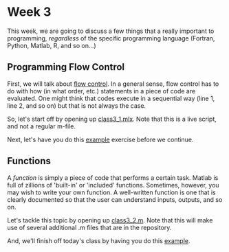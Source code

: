 # Week 3
This week, we are going to discuss a few things that a really important to programming, *regardless* of the specific programming language (Fortran, Python, Matlab, R, and so on...)

## Programming Flow Control
First, we will talk about [flow control](https://en.wikipedia.org/wiki/Control_flow). In a general sense, flow control has to do with how (in what order, etc.) statements in a piece of code are evaluated. One might think that codes execute in a sequential way (line 1, line 2, and so on) but that is not always the case. 

So, let's start off by opening up [class3_1.mlx](class3_1.mlx). Note that this is a live script, and not a regular m-file.

Next, let's have you do this [example](student_example1.md) exercise before we continue.

## Functions
A *function* is simply a piece of code that performs a certain task. Matlab is full of zillions of 'built-in' or 'included' functions. Sometimes, however, you may wish to write your own function. A well-written function is one that is clearly documented so that the user can understand inputs, outputs, and so on. 

Let's tackle this topic by opening up [class3_2.m](class3_2.m). Note that this will make use of several additional .m files that are in the repository.

And, we'll finish off today's class by having you do this [example](student_example2.md).
